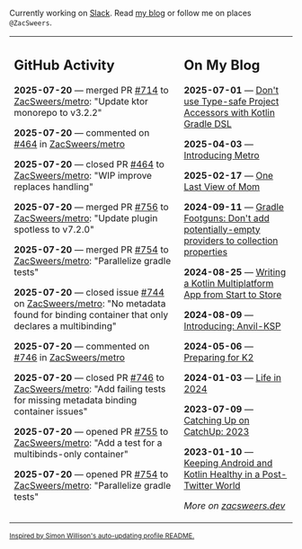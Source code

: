 Currently working on [Slack](https://slack.com/). Read [my blog](https://zacsweers.dev/) or follow me on places `@ZacSweers`.

<table><tr><td valign="top" width="60%">

## GitHub Activity
<!-- githubActivity starts -->
**2025-07-20** — merged PR [#714](https://github.com/ZacSweers/metro/pull/714) to [ZacSweers/metro](https://github.com/ZacSweers/metro): "Update ktor monorepo to v3.2.2"

**2025-07-20** — commented on [#464](https://github.com/ZacSweers/metro/pull/464#issuecomment-3094739728) in [ZacSweers/metro](https://github.com/ZacSweers/metro)

**2025-07-20** — closed PR [#464](https://github.com/ZacSweers/metro/pull/464) to [ZacSweers/metro](https://github.com/ZacSweers/metro): "WIP improve replaces handling"

**2025-07-20** — merged PR [#756](https://github.com/ZacSweers/metro/pull/756) to [ZacSweers/metro](https://github.com/ZacSweers/metro): "Update plugin spotless to v7.2.0"

**2025-07-20** — merged PR [#754](https://github.com/ZacSweers/metro/pull/754) to [ZacSweers/metro](https://github.com/ZacSweers/metro): "Parallelize gradle tests"

**2025-07-20** — closed issue [#744](https://github.com/ZacSweers/metro/issues/744) on [ZacSweers/metro](https://github.com/ZacSweers/metro): "No metadata found for binding container that only declares a multibinding"

**2025-07-20** — commented on [#746](https://github.com/ZacSweers/metro/pull/746#issuecomment-3094728827) in [ZacSweers/metro](https://github.com/ZacSweers/metro)

**2025-07-20** — closed PR [#746](https://github.com/ZacSweers/metro/pull/746) to [ZacSweers/metro](https://github.com/ZacSweers/metro): "Add failing tests for missing metadata binding container issues"

**2025-07-20** — opened PR [#755](https://github.com/ZacSweers/metro/pull/755) to [ZacSweers/metro](https://github.com/ZacSweers/metro): "Add a test for a multibinds-only container"

**2025-07-20** — opened PR [#754](https://github.com/ZacSweers/metro/pull/754) to [ZacSweers/metro](https://github.com/ZacSweers/metro): "Parallelize gradle tests"
<!-- githubActivity ends -->
</td><td valign="top" width="40%">

## On My Blog
<!-- blog starts -->
**2025-07-01** — [Don't use Type-safe Project Accessors with Kotlin Gradle DSL](https://www.zacsweers.dev/dont-use-type-safe-project-accessors-with-kotlin-gradle-dsl/)

**2025-04-03** — [Introducing Metro](https://www.zacsweers.dev/introducing-metro/)

**2025-02-17** — [One Last View of Mom](https://www.zacsweers.dev/one-last-view-of-mom/)

**2024-09-11** — [Gradle Footguns: Don't add potentially-empty providers to collection properties](https://www.zacsweers.dev/gradle-footgun-adding-empty-providers-to-collection-properties/)

**2024-08-25** — [Writing a Kotlin Multiplatform App from Start to Store](https://www.zacsweers.dev/writing-a-kotlin-multiplatform-app-from-start-to-store/)

**2024-08-09** — [Introducing: Anvil-KSP](https://www.zacsweers.dev/introducing-anvil-ksp/)

**2024-05-06** — [Preparing for K2](https://www.zacsweers.dev/preparing-for-k2/)

**2024-01-03** — [Life in 2024](https://www.zacsweers.dev/life-in-2024/)

**2023-07-09** — [Catching Up on CatchUp: 2023](https://www.zacsweers.dev/catching-up-on-catchup-2023/)

**2023-01-10** — [Keeping Android and Kotlin Healthy in a Post-Twitter World](https://www.zacsweers.dev/keeping-android-healthy/)
<!-- blog ends -->
_More on [zacsweers.dev](https://zacsweers.dev/)_
</td></tr></table>

<sub><a href="https://simonwillison.net/2020/Jul/10/self-updating-profile-readme/">Inspired by Simon Willison's auto-updating profile README.</a></sub>